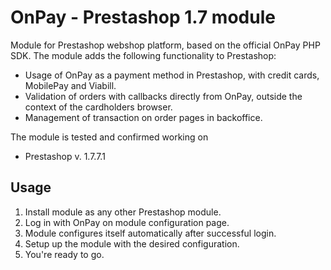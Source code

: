 # OnPay - Prestashop 1.7 module

Module for Prestashop webshop platform, based on the official OnPay PHP SDK.
The module adds the following functionality to Prestashop:
- Usage of OnPay as a payment method in Prestashop, with credit cards, MobilePay and Viabill.
- Validation of orders with callbacks directly from OnPay, outside the context of the cardholders browser.
- Management of transaction on order pages in backoffice.

The module is tested and confirmed working on 
- Prestashop v. 1.7.7.1

## Usage
1. Install module as any other Prestashop module.
2. Log in with OnPay on module configuration page.
3. Module configures itself automatically after successful login.
4. Setup up the module with the desired configuration.
5. You're ready to go.